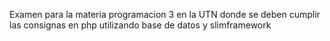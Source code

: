 Examen para  la materia programacion 3 en la UTN donde se deben cumplir las consignas en php utilizando base de datos y slimframework
